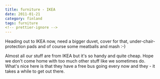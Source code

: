 ```yaml
---
title: furniture - IKEA
date: 2011-01-21
category: finland
tags: furniture
<!-- prettier-ignore -->
---
```


Heading out to IKEA now, need a bigger duvet, cover for that,
under-chair-protection pads and of course some meatballs and mash :-)

Almost all our stuff are from IKEA but it's so handy and quite cheap. Hope we
don't come home with too much other stuff like we sometimes do. What's nice here
is that they have a free bus going every now and they - it takes a while to get
out there.
